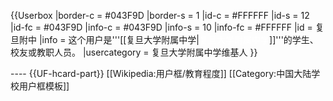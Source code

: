 {{Userbox
  |border-c = #043F9D
  |border-s = 1
  |id-c     = #FFFFFF
  |id-s     = 12
  |id-fc    = #043F9D
  |info-c   = #043F9D
  |info-s   = 10
  |info-fc  = #FFFFFF
  |id       = 复旦附中
  |info     = 这个用户是'''[[复旦大学附属中学|<span style="color:#FFFFFF;">复旦大学附属中学</span>]]'''的学生、校友或教职人员。
  |usercategory = 复旦大学附属中学维基人
}}
<noinclude>
<div style="clear:both">
----
{{UF-hcard-part}}
[[Wikipedia:用户框/教育程度]]
[[Category:中国大陆学校用户框模板]]
</noinclude>